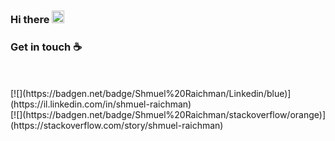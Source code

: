<!-- <img align="right" src="https://github-readme-stats.vercel.app/api/top-langs/?username=smuel1414&layout=compact&theme=blueberry"/> -->

### Hi there <img src="https://raw.githubusercontent.com/MartinHeinz/MartinHeinz/master/wave.gif" width="20px">
### Get in touch ☕

<br>
<br>
[![](https://badgen.net/badge/Shmuel%20Raichman/Linkedin/blue)](https://il.linkedin.com/in/shmuel-raichman) <br>
[![](https://badgen.net/badge/Shmuel%20Raichman/stackoverflow/orange)](https://stackoverflow.com/story/shmuel-raichman)

<!--

[[Smuel](https://badges.greenkeeper.io/smuel1414/smuel1414.svg)](https://github.com/smuel1414/smuel1414/issues?q=label%3Asmuel)

**smuel1414/smuel1414** is a ✨ _special_ ✨ repository because its `README.md` (this file) appears on your GitHub profile.

Here are some ideas to get you started:

- 🔭 I’m currently working on ...
- 🌱 I’m currently learning ...
- 👯 I’m looking to collaborate on ...
- 🤔 I’m looking for help with ...
- 💬 Ask me about ...
- 📫 How to reach me: ...
- 😄 Pronouns: ...
- ⚡ Fun fact: ...
👋
-->
